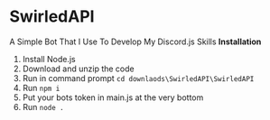 # SwirledAPI
 A Simple Bot That I Use To Develop My Discord.js Skills
**Installation**
1. Install Node.js 
2. Download and unzip the code
3. Run in command prompt `cd downlaods\SwirledAPI\SwirledAPI`
4. Run `npm i`
5. Put your bots token in main.js at the very bottom
6. Run `node .`
